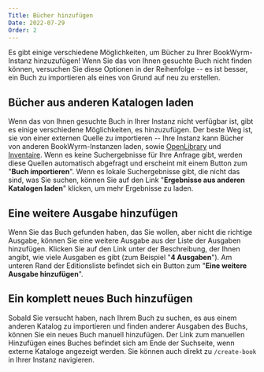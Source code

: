 ```yaml
---
Title: Bücher hinzufügen
Date: 2022-07-29
Order: 2
---
```


Es gibt einige verschiedene Möglichkeiten, um Bücher zu Ihrer BookWyrm-Instanz hinzuzufügen! Wenn Sie das von Ihnen gesuchte Buch nicht finden können, versuchen Sie diese Optionen in der Reihenfolge -- es ist besser, ein Buch zu importieren als eines von Grund auf neu zu erstellen.

## Bücher aus anderen Katalogen laden

Wenn das von Ihnen gesuchte Buch in Ihrer Instanz nicht verfügbar ist, gibt es einige verschiedene Möglichkeiten, es hinzuzufügen. Der beste Weg ist, sie von einer externen Quelle zu importieren -- Ihre Instanz kann Bücher von anderen BookWyrm-Instanzen laden, sowie [OpenLibrary](http://openlibrary.org/) und [Inventaire](http://inventaire.io/). Wenn es keine Suchergebnisse für Ihre Anfrage gibt, werden diese Quellen automatisch abgefragt und erscheint mit einem Button zum "**Buch importieren**". Wenn es lokale Suchergebnisse gibt, die nicht das sind, was Sie suchen, können Sie auf den Link "**Ergebnisse aus anderen Katalogen laden**" klicken, um mehr Ergebnisse zu laden.


## Eine weitere Ausgabe hinzufügen

Wenn Sie das Buch gefunden haben, das Sie wollen, aber nicht die richtige Ausgabe, können Sie eine weitere Ausgabe aus der Liste der Ausgaben hinzufügen. Klicken Sie auf den Link unter der Beschreibung, der Ihnen angibt, wie viele Ausgaben es gibt (zum Beispiel "**4 Ausgaben**"). Am unteren Rand der Editionsliste befindet sich ein Button zum "**Eine weitere Ausgabe hinzufügen**".

## Ein komplett neues Buch hinzufügen

Sobald Sie versucht haben, nach Ihrem Buch zu suchen, es aus einem anderen Katalog zu importieren und finden anderer Ausgaben des Buchs, können Sie ein neues Buch manuell hinzufügen. Der Link zum manuellen Hinzufügen eines Buches befindet sich am Ende der Suchseite, wenn externe Kataloge angezeigt werden. Sie können auch direkt zu `/create-book` in Ihrer Instanz navigieren.
